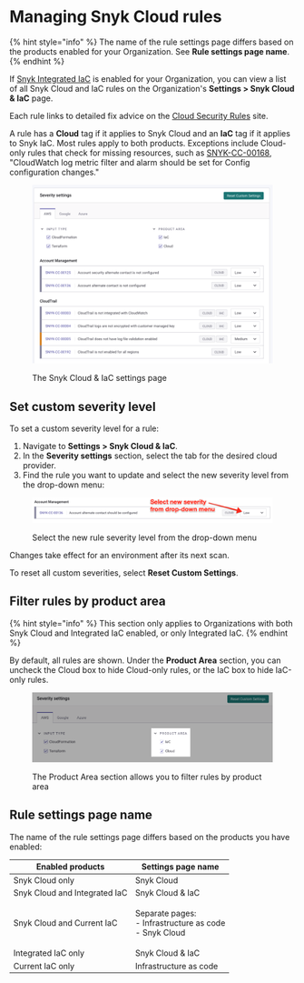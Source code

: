 # Managing Snyk Cloud rules

{% hint style="info" %}
The name of the rule settings page differs based on the products enabled for your Organization. See **Rule settings page name**.
{% endhint %}

If [Snyk Integrated IaC](../snyk-infrastructure-as-code/integrated-infrastructure-as-code/) is enabled for your Organization, you can view a list of all Snyk Cloud and IaC rules on the Organization's **Settings > Snyk Cloud & IaC** page.

Each rule links to detailed fix advice on the [Cloud Security Rules](https://snyk.io/security-rules/cloud) site.

A rule has a **Cloud** tag if it applies to Snyk Cloud and an **IaC** tag if it applies to Snyk IaC. Most rules apply to both products. Exceptions include Cloud-only rules that check for missing resources, such as [SNYK-CC-00168](https://snyk.io/security-rules/cloud/SNYK-CC-00168/cloudwatch-log-metric-filter-and-alarm-should-be-set-for-config-configuration-changes/), "CloudWatch log metric filter and alarm should be set for Config configuration changes."

<figure><img src="../../.gitbook/assets/snyk-cloud-and-iac-settings-page (1).png" alt=""><figcaption><p>The Snyk Cloud &#x26; IaC settings page</p></figcaption></figure>

## Set custom severity level

To set a custom severity level for a rule:

1. Navigate to **Settings > Snyk Cloud & IaC**.
2. In the **Severity settings** section, select the tab for the desired cloud provider.
3. Find the rule you want to update and select the new severity level from the drop-down menu:

<figure><img src="../../.gitbook/assets/snyk-cloud-and-iac-set-custom-severity-ui (1).png" alt=""><figcaption><p>Select the new rule severity level from the drop-down menu</p></figcaption></figure>

Changes take effect for an environment after its next scan.

To reset all custom severities, select **Reset Custom Settings**.

## Filter rules by product area

{% hint style="info" %}
This section only applies to Organizations with both Snyk Cloud and Integrated IaC enabled, or only Integrated IaC.
{% endhint %}

By default, all rules are shown. Under the **Product Area** section, you can uncheck the Cloud box to hide Cloud-only rules, or the IaC box to hide IaC-only rules.

<figure><img src="../../.gitbook/assets/snyk-cloud-iac-rules-select-by-product.png" alt=""><figcaption><p>The Product Area section allows you to filter rules by product area</p></figcaption></figure>

## Rule settings page name

The name of the rule settings page differs based on the products you have enabled:

| Enabled products              | Settings page name                                                 |
| ----------------------------- | ------------------------------------------------------------------ |
| Snyk Cloud only               | Snyk Cloud                                                         |
| Snyk Cloud and Integrated IaC | Snyk Cloud & IaC                                                   |
| Snyk Cloud and Current IaC    | <p>Separate pages:<br>- Infrastructure as code<br>- Snyk Cloud</p> |
| Integrated IaC only           | Snyk Cloud & IaC                                                   |
| Current IaC only              | Infrastructure as code                                             |
